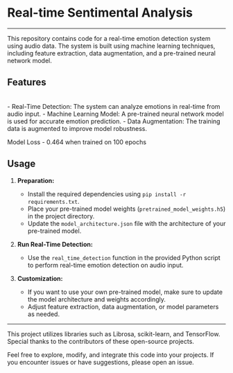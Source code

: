 # Real-time Sentimental Analysis
<hr>
This repository contains code for a real-time emotion detection system using audio data. The system is built using machine learning techniques, including feature extraction, data augmentation, and a pre-trained neural network model.

## Features
<br>
- Real-Time Detection: The system can analyze emotions in real-time from audio input.
- Machine Learning Model: A pre-trained neural network model is used for accurate emotion prediction.
- Data Augmentation: The training data is augmented to improve model robustness.

Model Loss - 0.464 when trained on 100 epochs
## Usage

1. **Preparation:**
   - Install the required dependencies using `pip install -r requirements.txt`.
   - Place your pre-trained model weights (`pretrained_model_weights.h5`) in the project directory.
   - Update the `model_architecture.json` file with the architecture of your pre-trained model.

2. **Run Real-Time Detection:**
   - Use the `real_time_detection` function in the provided Python script to perform real-time emotion detection on audio input.

3. **Customization:**
   - If you want to use your own pre-trained model, make sure to update the model architecture and weights accordingly.
   - Adjust feature extraction, data augmentation, or model parameters as needed.
<hr>
This project utilizes libraries such as Librosa, scikit-learn, and TensorFlow. Special thanks to the contributors of these open-source projects.

Feel free to explore, modify, and integrate this code into your projects. If you encounter issues or have suggestions, please open an issue.
